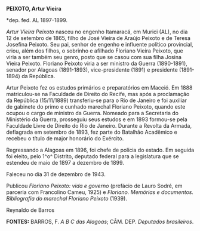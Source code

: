 **PEIXOTO, Artur Vieira**

\*dep. fed. AL 1897-1899.

*Artur Vieira Peixoto* nasceu no engenho Itamaracá, em Murici (AL), no
dia 12 de setembro de 1865, filho de José Vieira de Araújo Peixoto e de
Teresa Josefina Peixoto. Seu pai, senhor de engenho e influente político
provincial, criou, além dos filhos, o sobrinho e afilhado Floriano
Vieira Peixoto, que viria a ser também seu genro, posto que se casou com
sua filha Josina Vieira Peixoto. Floriano Peixoto viria a ser ministro
da Guerra (1890-1891), senador por Alagoas (1891-1893), vice-presidente
(1891) e presidente (1891-1894) da República.

Artur Peixoto fez os estudos primários e preparatórios em Maceió. Em
1888 matriculou-se na Faculdade de Direito do Recife, mas após a
proclamação da República (15/11/1889) transferiu-se para o Rio de
Janeiro e foi auxiliar de gabinete do primo e cunhado marechal Floriano
Peixoto, quando este ocupou o cargo de ministro da Guerra. Nomeado para
a Secretaria do Ministério da Guerra, prosseguiu seus estudos e em 1893
formou-se pela Faculdade Livre de Direito do Rio de Janeiro. Durante a
Revolta da Armada, deflagrada em setembro de 1893, fez parte do Batalhão
Acadêmico e recebeu o título de major honorário do Exército.

Regressando a Alagoas em 1896, foi chefe de polícia do estado. Em
seguida foi eleito, pelo 1^o^ Distrito, deputado federal para a
legislatura que se estendeu de maio de 1897 a dezembro de 1899.

Faleceu no dia 31 de dezembro de 1943.

Publicou *Floriano Peixoto: vida e governo* (prefácio de Lauro Sodré, em
parceria com Francolino Cameu, 1925) e *Floriano. Memórias e documentos.
Bibliografia do marechal Floriano Peixoto* (1939).

Reynaldo de Barros

**FONTES:** BARROS, F. *A B C das Alagoas*; CÂM. DEP. *Deputados
brasileiros*.
